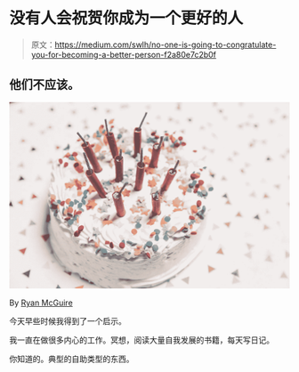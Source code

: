 # 没有人会祝贺你成为一个更好的人

> 原文：<https://medium.com/swlh/no-one-is-going-to-congratulate-you-for-becoming-a-better-person-f2a80e7c2b0f>

## 他们不应该。

![](img/99aac89496c8f8d229fe0191754b3099.png)

By [Ryan McGuire](https://gratisography.com/photo/author/ryan-mcguire/)

今天早些时候我得到了一个启示。

我一直在做很多内心的工作。冥想，阅读大量自我发展的书籍，每天写日记。

你知道的。典型的自助类型的东西。